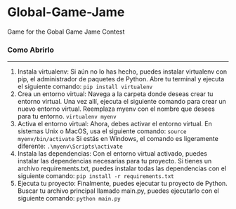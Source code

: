 # Global-Game-Jame
Game for the Gobal Game Jame Contest

### Como Abrirlo 
---
1. Instala virtualenv: Si aún no lo has hecho, puedes instalar virtualenv con pip, el administrador de paquetes de Python. Abre tu terminal y ejecuta el siguiente comando:
  ```pip install virtualenv```
3. Crea un entorno virtual: Navega a la carpeta donde deseas crear tu entorno virtual. Una vez allí, ejecuta el siguiente comando para crear un nuevo entorno virtual. Reemplaza myenv con el nombre que desees para tu entorno.
  ```virtualenv myenv```
4. Activa el entorno virtual: Ahora, debes activar el entorno virtual. En sistemas Unix o MacOS, usa el siguiente comando:
  ```source myenv/bin/activate```
  Si estás en Windows, el comando es ligeramente diferente:
  ```.\myenv\Scripts\activate```
5. Instala las dependencias: Con el entorno virtual activado, puedes instalar las dependencias necesarias para tu proyecto. Si tienes un archivo requirements.txt, puedes instalar todas las dependencias con el siguiente comando:
  ```pip install -r requirements.txt```
6. Ejecuta tu proyecto: Finalmente, puedes ejecutar tu proyecto de Python. Buscar tu archivo principal llamado main.py, puedes ejecutarlo con el siguiente comando:
  ```python main.py```
